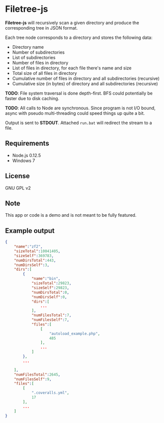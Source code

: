 # Filetree-js
**Filetree-js** will recursively scan a given directory and produce the corresponding tree in JSON format.

Each tree node corresponds to a directory and stores the following data:
- Directory name
- Number of subdirectories
- List of subdirectories
- Number of files in directory
- List of files in directory, for each file there's name and size
- Total size of all files in directory
- Cumulative number of files in directory and all subdirectories (recursive)
- Cumulative size (in bytes) of directory and all subdirectories (recursive)

**TODO**: File system traversal is done depth-first. BFS could potentially be faster due to disk caching.

**TODO**: All calls to Node are synchronous. Since program is not I/O bound, async with pseudo multi-threading could speed things up quite a bit.

Output is sent to **STDOUT**. Attached `run.bat` will redirect the stream to a file.

## Requirements
- Node.js 0.12.5
- Windows 7

## License
GNU GPL v2

## Note
This app or code is a demo and is not meant to be fully featured.


## Example output

```json
{
    "name":"zf2",
    "sizeTotal":10041405,
    "sizeSelf":369783,
    "numDirsTotal":443,
    "numDirsSelf":3,
    "dirs":[
        {
            "name":"bin",
            "sizeTotal":29823,
            "sizeSelf":29823,
            "numDirsTotal":0,
            "numDirsSelf":0,
            "dirs":[
                ...
            ],
            "numFilesTotal":7,
            "numFilesSelf":7,
            "files":[
                [
                    "autoload_example.php",
                    485
                ],
                ...
            ]
        },
        ...

    ],
    "numFilesTotal":2645,
    "numFilesSelf":9,
    "files":[
        [
            ".coveralls.yml",
            17
        ],
        ...
    ]
}
```